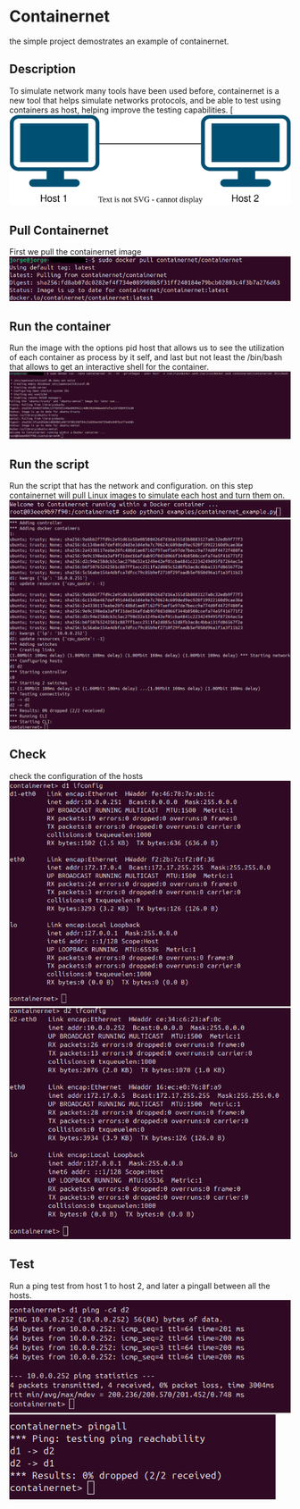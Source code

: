 # Containernet
the simple project demostrates an example of containernet.
## Description
To simulate network many tools have been used before, containernet is a new tool that helps simulate networks protocols, and be able to test using containers as host, helping improve the testing capabilities.
[![Test Embedding draw.io](images/diagram.svg)
## Pull Containernet
First we pull the containernet image
![screenshoot](images/pull_containernet.png)
## Run the container
Run the image with the options pid host that allows us to see the utilization of each container as process by it self, and last but not least the /bin/bash that allows to get an interactive shell for the container.
![screenshoot](images/run_containernet.png)
## Run the script
Run the script that has the network and configuration. on this step containernet will pull Linux images to simulate each host and turn them on.
![screenshoot](images/run_script.png)
![screenshoot](images/creating_containers.png)
## Check 
check the configuration of the hosts
![screenshoot](images/host1_config.png)
![screenshoot](images/host2_config.png)

## Test
Run a ping test from host 1 to host 2, and later a pingall between all the hosts.
![screenshoot](images/pinghost1_host2.png)
![screenshoot](images/pingall.png)

